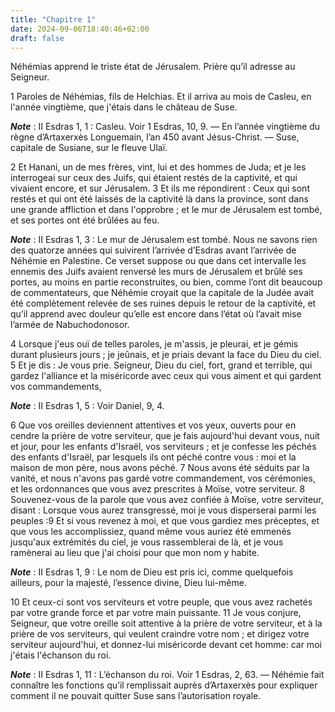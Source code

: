 ```yaml
---
title: "Chapitre 1"
date: 2024-09-06T18:40:46+02:00
draft: false
---
```



Néhémias apprend le triste état de Jérusalem.
Prière qu’il adresse au Seigneur.


1 Paroles de Néhémias, fils de Helchias. Et il arriva au mois de Casleu, en l'année vingtième, que j'étais dans le château de Suse.

***Note*** :  II Esdras 1, 1 : Casleu. Voir 1 Esdras, 10, 9. ― En l’année vingtième du règne d’Artaxerxès Longuemain, l’an 450 avant Jésus-Christ. ― Suse, capitale de Susiane, sur le fleuve Ulaï.


2 Et Hanani, un de mes frères, vint, lui et des hommes de Juda; et je les interrogeai sur ceux des Juifs, qui étaient restés de la captivité, et qui vivaient encore, et sur Jérusalem. 3 Et ils me répondirent : Ceux qui sont restés et qui ont été laissés de la captivité là dans la province, sont dans une grande affliction et dans l'opprobre ; et le mur de Jérusalem est tombé, et ses portes ont été brûlées au feu.

***Note*** :  II Esdras 1, 3 : Le mur de Jérusalem est tombé. Nous ne savons rien des quatorze années qui suivirent l’arrivée d’Esdras avant l’arrivée de Néhémie en Palestine. Ce verset suppose ou que dans cet intervalle les ennemis des Juifs avaient renversé les murs de Jérusalem et brûlé ses portes, au moins en partie reconstruites, ou bien, comme l’ont dit beaucoup de commentateurs, que Néhémie croyait que la capitale de la Judée avait été complètement relevée de ses ruines depuis le retour de la captivité, et qu’il apprend avec douleur qu’elle est encore dans l’état où l’avait mise l’armée de Nabuchodonosor.


4 Lorsque j'eus ouï de telles paroles, je m'assis, je pleurai, et je gémis durant plusieurs jours ; je jeûnais, et je priais devant la face du Dieu du ciel. 5 Et je dis : Je vous prie. Seigneur, Dieu du ciel, fort, grand et terrible, qui gardez l'alliance et la miséricorde avec ceux qui vous aiment et qui gardent vos commandements,

***Note*** :  II Esdras 1, 5 : Voir Daniel, 9, 4.

6 Que vos oreilles deviennent attentives et vos yeux, ouverts pour en cendre la prière de votre serviteur, que je fais aujourd'hui devant vous, nuit et jour, pour les enfants d'Israël, vos serviteurs ; et je confesse les péchés des enfants d'Israël, par lesquels ils ont péché contre vous : moi et la maison de mon père, nous avons péché. 7 Nous avons été séduits par la vanité, et nous n'avons pas gardé votre commandement, vos cérémonies, et les ordonnances que vous avez prescrites à Moïse, votre serviteur. 8 Souvenez-vous de la parole que vous avez confiée à Moïse, votre serviteur, disant : Lorsque vous aurez transgressé, moi je vous disperserai parmi les peuples :9 Et si vous revenez à moi, et que vous gardiez mes préceptes, et que vous les accomplissiez, quand même vous auriez été emmenés jusqu'aux extrémités du ciel, je vous rassemblerai de là, et je vous ramènerai au lieu que j'ai choisi pour que mon nom y habite.

***Note*** :  II Esdras 1, 9 : Le nom de Dieu est pris ici, comme quelquefois ailleurs, pour la majesté, l’essence divine, Dieu lui-même.

10 Et ceux-ci sont vos serviteurs et votre peuple, que vous avez rachetés par votre grande force et par votre main puissante. 11 Je vous conjure, Seigneur, que votre oreille soit attentive à la prière de votre serviteur, et à la prière de vos serviteurs, qui veulent craindre votre nom ; et dirigez votre serviteur aujourd'hui, et donnez-lui miséricorde devant cet homme: car moi j'étais l'échanson du roi.

***Note*** :  II Esdras 1, 11 : L’échanson du roi. Voir 1 Esdras, 2, 63. ― Néhémie fait connaître les fonctions qu’il remplissait auprès d’Artaxerxès pour expliquer comment il ne pouvait quitter Suse sans l’autorisation royale.


